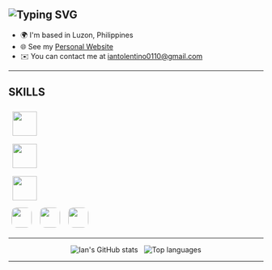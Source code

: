 <!-- HEADER -->
<div align="left">
  <h2 align="left">
    <img src="https://readme-typing-svg.demolab.com?font=Fira+Code&size=28&duration=2500&pause=800&color=66B2FF&vCenter=true&width=500&lines=AI-Driven+Multi-Stack+Dev;Automation+Enthusiast" alt="Typing SVG" />
  </h2>
</div>

<ul>
  <li>🌍 I'm based in Luzon, Philippines</li>
  <li>🌐 See my <a href="https://iantolentino.github.io/Dev/" target="_blank">Personal Website</a></li>
  <li>✉️ You can contact me at <a href="mailto:iantolentino0110@gmail.com">iantolentino0110@gmail.com</a></li>
</ul>

---

## SKILLS

<!-- Skill Icons Grid -->
<p align="left">
  <!-- Row 1 -->
  <img src="https://skillicons.dev/icons?i=python,flask,fastapi,django,pytorch,selenium,mongodb,qt,opencv,js,npm,postman" height="48" style="margin:8px;" />
  <br/>
  <!-- Row 2 -->
  <img src="https://skillicons.dev/icons?i=react,html,htmx,css,bootstrap,docker,java,jquery,kotlin,laravel,php,mysql,tailwind,vue" height="48" style="margin:8px;" />
  <br/>
  <!-- Row 3 -->
  <img src="https://skillicons.dev/icons?i=git,github,linux,vscode,eclipse,pycharm,figma,sqlite,androidstudio,appwrite,codepen,notion,obsidian,powershell,ubuntu" height="48" style="margin:8px;" />
  <br/>
  <!-- Row 4 (Custom badges for tools not in skillicons) -->
  <img src="https://img.shields.io/badge/phpMyAdmin-6C78AF?style=for-the-badge&logo=php&logoColor=white" height="40" style="margin:6px; border-radius:10px;" />
  <img src="https://img.shields.io/badge/WAMP%20Server-2b2b2b?style=for-the-badge&logo=windows&logoColor=white" height="40" style="margin:6px; border-radius:10px;" />
  <img src="https://img.shields.io/badge/Server%20Management-0b3d91?style=for-the-badge&logo=azuredevops&logoColor=white" height="40" style="margin:6px; border-radius:10px;" />
</p>

---
<!-- STATS -->
<p align="center">
  <img alt="Ian's GitHub stats" src="https://github-readme-stats.vercel.app/api?username=iantolentino&show_icons=true&theme=radical" />
  &nbsp;
  <img alt="Top languages" src="https://github-readme-stats.vercel.app/api/top-langs?username=iantolentino&layout=compact&theme=radical" />
</p>

---




